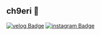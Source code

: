 ## ch9eri 🍒

[![velog Badge](https://img.shields.io/badge/velog-1CD232?style=flat&logo=velog&logoColor=white)](https://velog.io/@ch9eri) [![instagram Badge](https://img.shields.io/badge/Instagram-BD11FF?style=flat&logo=Instagram&logoColor=white)](https://www.instagram.com/ch9eri/)

